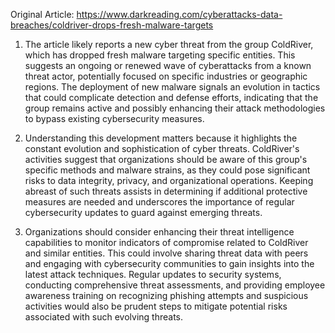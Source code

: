 Original Article: https://www.darkreading.com/cyberattacks-data-breaches/coldriver-drops-fresh-malware-targets

1) The article likely reports a new cyber threat from the group ColdRiver, which has dropped fresh malware targeting specific entities. This suggests an ongoing or renewed wave of cyberattacks from a known threat actor, potentially focused on specific industries or geographic regions. The deployment of new malware signals an evolution in tactics that could complicate detection and defense efforts, indicating that the group remains active and possibly enhancing their attack methodologies to bypass existing cybersecurity measures.

2) Understanding this development matters because it highlights the constant evolution and sophistication of cyber threats. ColdRiver's activities suggest that organizations should be aware of this group's specific methods and malware strains, as they could pose significant risks to data integrity, privacy, and organizational operations. Keeping abreast of such threats assists in determining if additional protective measures are needed and underscores the importance of regular cybersecurity updates to guard against emerging threats.

3) Organizations should consider enhancing their threat intelligence capabilities to monitor indicators of compromise related to ColdRiver and similar entities. This could involve sharing threat data with peers and engaging with cybersecurity communities to gain insights into the latest attack techniques. Regular updates to security systems, conducting comprehensive threat assessments, and providing employee awareness training on recognizing phishing attempts and suspicious activities would also be prudent steps to mitigate potential risks associated with such evolving threats.